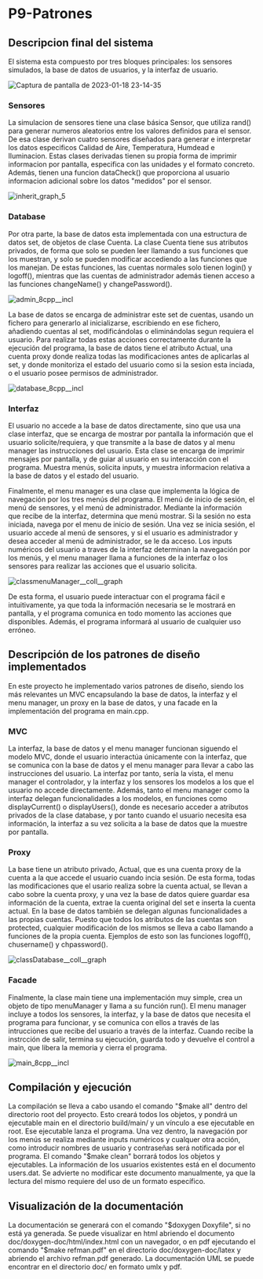 # P9-Patrones

## Descripcion final del sistema

El sistema esta compuesto por tres bloques principales: los sensores simulados, la base de datos de usuarios, y la interfaz de usuario.

![Captura de pantalla de 2023-01-18 23-14-35](https://user-images.githubusercontent.com/90764534/213307165-a1ab8f21-644d-476a-b060-b91066562807.png)

### Sensores

La simulacion de sensores tiene una clase básica Sensor, que utiliza rand() para generar numeros aleatorios entre los valores definidos para el sensor. De esa clase derivan cuatro sensores diseñados para generar e interpretar los datos especificos Calidad de Aire, Temperatura, Humdead e Iluminacion. Estas clases derivadas tienen su propia forma de imprimir informacion por pantalla, especifica con las unidades y el formato concreto. Además, tienen una funcion dataCheck() que proporciona al usuario informacion adicional sobre los datos "medidos" por el sensor.


![inherit_graph_5](https://user-images.githubusercontent.com/90764534/213307592-11e98078-b4c9-40c2-81c3-5b83c9858e88.png)

### Database

Por otra parte, la base de datos esta implementada con una estructura de datos set, de objetos de clase Cuenta. La clase Cuenta tiene sus atributos privados, de forma que solo se pueden leer llamando a sus funciones que los muestran, y solo se pueden modificar accediendo a las funciones que los manejan. De estas funciones, las cuentas normales solo tienen login() y logoff(), mientras que las cuentas de administrador además tienen acceso a las funciones changeName() y changePassword().

![admin_8cpp__incl](https://user-images.githubusercontent.com/90764534/213308660-53e7c10d-beff-4ea2-88f4-6464e5348b13.png)


La base de datos se encarga de administrar este set de cuentas, usando un fichero para generarlo al inicializarse, escribiendo en ese fichero, añadiendo cuentas al set, modificándolas o eliminándolas segun requiera el usuario. Para realizar todas estas acciones correctamente durante la ejecución del programa, la base de datos tiene el atributo Actual, una cuenta proxy donde realiza todas las modificaciones antes de aplicarlas al set, y donde monitoriza el estado del usuario como si la sesion esta inciada, o el usuario posee permisos de administrador.

![database_8cpp__incl](https://user-images.githubusercontent.com/90764534/213307745-be7f6cf5-5299-4f39-81e8-31d74dedfd2e.png)

### Interfaz

El usuario no accede a la base de datos directamente, sino que usa una clase interfaz, que se encarga de mostrar por pantalla la información que el usuario solicite/requiera, y que transmite a la base de datos y al menu manager las instrucciones del usuario. Esta clase se encarga de imprimir mensajes por pantalla, y de guiar al usuario en su interacción con el programa. Muestra menús, solicita inputs, y muestra informacion relativa a la base de datos y el estado del usuario.

Finalmente, el menu manager es una clase que implementa la lógica de navegación por los tres menús del programa. El menú de inicio de sesión, el menú de sensores, y el menú de administrador. Mediante la información que recibe de la interfaz, determina que menú mostrar. Si la sesión no esta iniciada, navega por el menu de inicio de sesión. Una vez se inicia sesión, el usuario accede al menú de sensores, y si el usuario es administrador y desea acceder al menú de administrador, se le da acceso. Los inputs numéricos del usuario a traves de la interfaz determinan la navegación por los menús, y el menu manager llama a funciones de la interfaz o los sensores para realizar las acciones que el usuario solicita.

![classmenuManager__coll__graph](https://user-images.githubusercontent.com/90764534/213308399-b01ca820-1e03-4cc0-9be8-1b686bd865e1.png)

De esta forma, el usuario puede interactuar con el programa fácil e intuitivamente, ya que toda la información necesaria se le mostrará en pantalla, y el programa comunica en todo momento las acciones que disponibles. Además, el programa informará al usuario de cualquier uso erróneo.

## Descripción de los patrones de diseño implementados

En este proyecto he implementado varios patrones de diseño, siendo los más relevantes un MVC encapsulando la base de datos, la interfaz y el menu manager, un proxy en la base de datos, y una facade en la implementación del programa en main.cpp.

### MVC

La interfaz, la base de datos y el menu manager funcionan siguendo el modelo MVC, donde el usuario interactúa únicamente con la interfaz, que se comunica con la base de datos y el menu manager para llevar a cabo las instrucciones del usuario. La interfaz por tanto, sería la vista, el menu manager el controlador, y la interfaz y los sensores los modelos a los que el usuario no accede directamente. Además, tanto el menu manager como la interfaz delegan funcionalidades a los modelos, en funciones como displayCurrent() o displayUsers(), donde es necesario acceder a atributos privados de la clase database, y por tanto cuando el usuario necesita esa información, la interfaz a su vez solicita a la base de datos que la muestre por pantalla.

### Proxy

La base tiene un atributo privado, Actual, que es una cuenta proxy de la cuenta a la que accede el usuario cuando incia sesión. De esta forma, todas las modificaciones que el usario realiza sobre la cuenta actual, se llevan a cabo sobre la cuenta proxy, y una vez la base de datos quiere guardar esa información de la cuenta, extrae la cuenta original del set e inserta la cuenta actual. En la base de datos también se delegan algunas funcionalidades a las propias cuentas. Puesto que todos los atributos de las cuentas son protected, cualquier modificación de los mismos se lleva a cabo llamando a funciones de la propia cuenta. Ejemplos de esto son las funciones logoff(), chusername() y chpassword().

![classDatabase__coll__graph](https://user-images.githubusercontent.com/90764534/213308832-dabd4a7b-6e95-4cfc-8bad-4034587776d2.png)

### Facade

Finalmente, la clase main tiene una implementación muy simple, crea un objeto de tipo menuManager y llama a su función run(). El menu manager incluye a todos los sensores, la interfaz, y la base de datos que necesita el programa para funcionar, y se comunica con ellos a través de las intrucciones que recibe del usuario a través de la interfaz. Cuando recibe la instrcción de salir, termina su ejecución, guarda todo y devuelve el control a main, que libera la memoria y cierra el programa.

![main_8cpp__incl](https://user-images.githubusercontent.com/90764534/213308743-31ce385e-30fe-4759-addf-049529f10292.png)

## Compilación y ejecución

La compilación se lleva a cabo usando el comando "$make all" dentro del directorio root del proyecto. Esto creará todos los objetos, y pondrá un ejecutable main en el directorio build/main/ y un vínculo a ese ejecutable en root. Ese ejecutable lanza el programa. Una vez dentro, la navegación por los menús se realiza mediante inputs numéricos y cualquer otra acción, como introducir nombres de usuario y contraseñas será notificada por el programa. El comando "$make clean" borrará todos los objetos y ejecutables. La información de los usuarios existentes está en el documento users.dat. Se advierte no modificar este documento manualmente, ya que la lectura del mismo requiere del uso de un formato específico.

## Visualización de la documentación

La documentación se generará con el comando "$doxygen Doxyfile", si no está ya generada. Se puede visualizar en html abriendo el documento doc/doxygen-doc/html/index.html con un navegador, o en pdf ejecutando el comando "$make refman.pdf" en el directorio doc/doxygen-doc/latex y abriendo el archivo refman.pdf generado. La documentación UML se puede encontrar en el directorio doc/ en formato umlx y pdf.

